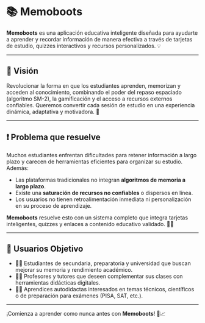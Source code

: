 # 📚 Memoboots

**Memoboots** es una aplicación educativa inteligente diseñada para ayudarte a aprender y recordar información de manera efectiva a través de tarjetas de estudio, quizzes interactivos y recursos personalizados. 💡

---

## 🌟 Visión

Revolucionar la forma en que los estudiantes aprenden, memorizan y acceden al conocimiento, combinando el poder del repaso espaciado (algoritmo SM-2), la gamificación y el acceso a recursos externos confiables. Queremos convertir cada sesión de estudio en una experiencia dinámica, adaptativa y motivadora. 🚀

---

## ❗ Problema que resuelve

Muchos estudiantes enfrentan dificultades para retener información a largo plazo y carecen de herramientas eficientes para organizar su estudio. Además:

- Las plataformas tradicionales no integran **algoritmos de memoria a largo plazo**.
- Existe una **saturación de recursos no confiables** o dispersos en línea.
- Los usuarios no tienen retroalimentación inmediata ni personalización en su proceso de aprendizaje.

**Memoboots** resuelve esto con un sistema completo que integra tarjetas inteligentes, quizzes y enlaces a contenido educativo validado. 🧠✅

---

## 🎯 Usuarios Objetivo

- 🧑‍🎓 Estudiantes de secundaria, preparatoria y universidad que buscan mejorar su memoria y rendimiento académico.
- 👩‍🏫 Profesores y tutores que deseen complementar sus clases con herramientas didácticas digitales.
- 👨‍💻 Aprendices autodidactas interesados en temas técnicos, científicos o de preparación para exámenes (PISA, SAT, etc.).

---

¡Comienza a aprender como nunca antes con **Memoboots**! 🌱📈

